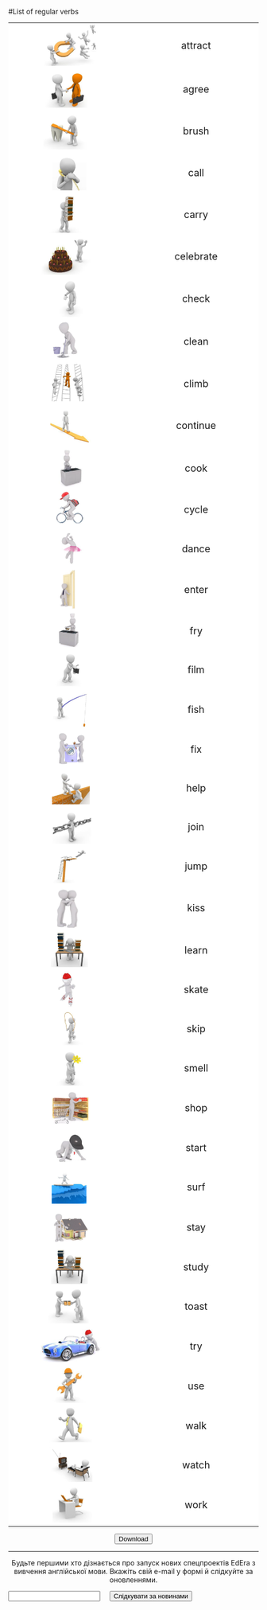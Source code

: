#List of regular verbs

<table>
	<tr>
		<td width="50%" valign="top" style="background: white;">
		<img class="image" src="./2/1.png"></img>
		</td>
		<td width="50%" valign="middle"  align="center" style="font-size: 140%!important; background: white;">
			attract
		</td>
	</tr>
	<tr>
		<td width="50%" valign="top" style="background: white;">
		<img class="image" src="./2/2.png"></img>
		</td>
		<td width="50%" valign="middle"  align="center" style="font-size: 140%!important; background: white;">
			agree
		</td>
	</tr>
	<tr>
		<td width="50%" valign="top" style="background: white;">
		<img class="image" src="./2/3.png"></img>
		</td>
		<td width="50%" valign="middle"  align="center" style="font-size: 140%!important; background: white;">
			brush
		</td>
	</tr>
	<tr>
		<td width="50%" valign="top" style="background: white;">
		<img class="image" src="./2/4.png"></img>
		</td>
		<td width="50%" valign="middle"  align="center" style="font-size: 140%!important; background: white;">
			call
		</td>
	</tr>
	<tr>
		<td width="50%" valign="top" style="background: white;">
		<img class="image" src="./2/5.png"></img>
		</td>
		<td width="50%" valign="middle"  align="center" style="font-size: 140%!important; background: white;">
			carry
		</td>
	</tr>
	<tr>
		<td width="50%" valign="top" style="background: white;">
		<img class="image" src="./2/6.png"></img>
		</td>
		<td width="50%" valign="middle"  align="center" style="font-size: 140%!important; background: white;">
			celebrate
		</td>
	</tr>
	<tr>
		<td width="50%" valign="top" style="background: white;">
		<img class="image" src="./2/7.png"></img>
		</td>
		<td width="50%" valign="middle"  align="center" style="font-size: 140%!important; background: white;">
			check
		</td>
	</tr>
	<tr>
		<td width="50%" valign="top" style="background: white;">
		<img class="image" src="./2/8.png"></img>
		</td>
		<td width="50%" valign="middle"  align="center" style="font-size: 140%!important; background: white;">
			clean
		</td>
	</tr>
	<tr>
		<td width="50%" valign="top" style="background: white;">
		<img class="image" src="./2/9.png"></img>
		</td>
		<td width="50%" valign="middle"  align="center" style="font-size: 140%!important; background: white;">
			climb
		</td>
	</tr>
	<tr>
		<td width="50%" valign="top" style="background: white;">
		<img class="image" src="./2/10.png"></img>
		</td>
		<td width="50%" valign="middle"  align="center" style="font-size: 140%!important; background: white;">
			continue
		</td>
	</tr>
	<tr>
		<td width="50%" valign="top" style="background: white;">
		<img class="image" src="./2/11.png"></img>
		</td>
		<td width="50%" valign="middle"  align="center" style="font-size: 140%!important; background: white;">
			cook
		</td>
	</tr>
	<tr>
		<td width="50%" valign="top" style="background: white;">
		<img class="image" src="./2/12.png"></img>
		</td>
		<td width="50%" valign="middle"  align="center" style="font-size: 140%!important; background: white;">
			cycle
		</td>
	</tr>
	<tr>
		<td width="50%" valign="top" style="background: white;">
		<img class="image" src="./2/13.png"></img>
		</td>
		<td width="50%" valign="middle"  align="center" style="font-size: 140%!important; background: white;">
			dance
		</td>
	</tr>
	<tr>
		<td width="50%" valign="top" style="background: white;">
		<img class="image" src="./2/14.png"></img>
		</td>
		<td width="50%" valign="middle"  align="center" style="font-size: 140%!important; background: white;">
			enter
		</td>
	</tr>
	<tr>
		<td width="50%" valign="top" style="background: white;">
		<img class="image" src="./2/15.png"></img>
		</td>
		<td width="50%" valign="middle"  align="center" style="font-size: 140%!important; background: white;">
			fry
		</td>
	</tr>
	<tr>
		<td width="50%" valign="top" style="background: white;">
		<img class="image" src="./2/16.png"></img>
		</td>
		<td width="50%" valign="middle"  align="center" style="font-size: 140%!important; background: white;">
			film
		</td>
	</tr>
	<tr>
		<td width="50%" valign="top" style="background: white;">
		<img class="image" src="./2/17.png"></img>
		</td>
		<td width="50%" valign="middle"  align="center" style="font-size: 140%!important; background: white;">
			fish
		</td>
	</tr>
	<tr>
		<td width="50%" valign="top" style="background: white;">
		<img class="image" src="./2/18.png"></img>
		</td>
		<td width="50%" valign="middle"  align="center" style="font-size: 140%!important; background: white;">
			fix
		</td>
	</tr>
	<tr>
		<td width="50%" valign="top" style="background: white;">
		<img class="image" src="./2/19.png"></img>
		</td>
		<td width="50%" valign="middle"  align="center" style="font-size: 140%!important; background: white;">
			help
		</td>
	</tr>
	<tr>
		<td width="50%" valign="top" style="background: white;">
		<img class="image" src="./2/20.png"></img>
		</td>
		<td width="50%" valign="middle"  align="center" style="font-size: 140%!important; background: white;">
			join
		</td>
	</tr>
	<tr>
		<td width="50%" valign="top" style="background: white;">
		<img class="image" src="./2/21.png"></img>
		</td>
		<td width="50%" valign="middle"  align="center" style="font-size: 140%!important; background: white;">
			jump
		</td>
	</tr>
	<tr>
		<td width="50%" valign="top" style="background: white;">
		<img class="image" src="./2/22.png"></img>
		</td>
		<td width="50%" valign="middle"  align="center" style="font-size: 140%!important; background: white;">
			kiss
		</td>
	</tr>
	<tr>
		<td width="50%" valign="top" style="background: white;">
		<img class="image" src="./2/23.png"></img>
		</td>
		<td width="50%" valign="middle"  align="center" style="font-size: 140%!important; background: white;">
			learn
		</td>
	</tr>
	<tr>
		<td width="50%" valign="top" style="background: white;">
		<img class="image" src="./2/24.png"></img>
		</td>
		<td width="50%" valign="middle"  align="center" style="font-size: 140%!important; background: white;">
			skate
		</td>
	</tr>
	<tr>
		<td width="50%" valign="top" style="background: white;">
		<img class="image" src="./2/25.png"></img>
		</td>
		<td width="50%" valign="middle"  align="center" style="font-size: 140%!important; background: white;">
			skip
		</td>
	</tr>
	<tr>
		<td width="50%" valign="top" style="background: white;">
		<img class="image" src="./2/26.png"></img>
		</td>
		<td width="50%" valign="middle"  align="center" style="font-size: 140%!important; background: white;">
			smell
		</td>
	</tr>
	<tr>
		<td width="50%" valign="top" style="background: white;">
		<img class="image" src="./2/27.png"></img>
		</td>
		<td width="50%" valign="middle"  align="center" style="font-size: 140%!important; background: white;">
			shop
		</td>
	</tr>
	<tr>
		<td width="50%" valign="top" style="background: white;">
		<img class="image" src="./2/28.png"></img>
		</td>
		<td width="50%" valign="middle"  align="center" style="font-size: 140%!important; background: white;">
			start
		</td>
	</tr>
	<tr>
		<td width="50%" valign="top" style="background: white;">
		<img class="image" src="./2/29.png"></img>
		</td>
		<td width="50%" valign="middle"  align="center" style="font-size: 140%!important; background: white;">
			surf
		</td>
	</tr>
	<tr>
		<td width="50%" valign="top" style="background: white;">
		<img class="image" src="./2/30.png"></img>
		</td>
		<td width="50%" valign="middle"  align="center" style="font-size: 140%!important; background: white;">
			stay
		</td>
	</tr>
	<tr>
		<td width="50%" valign="top" style="background: white;">
		<img class="image" src="./2/31.png"></img>
		</td>
		<td width="50%" valign="middle"  align="center" style="font-size: 140%!important; background: white;">
			study
		</td>
	</tr>
	<tr>
		<td width="50%" valign="top" style="background: white;">
		<img class="image" src="./2/32.png"></img>
		</td>
		<td width="50%" valign="middle"  align="center" style="font-size: 140%!important; background: white;">
			toast
		</td>
	</tr>
	<tr>
		<td width="50%" valign="top" style="background: white;">
		<img class="image" src="./2/33.png"></img>
		</td>
		<td width="50%" valign="middle"  align="center" style="font-size: 140%!important; background: white;">
			try
		</td>
	</tr>
	<tr>
		<td width="50%" valign="top" style="background: white;">
		<img class="image" src="./2/34.png"></img>
		</td>
		<td width="50%" valign="middle"  align="center" style="font-size: 140%!important; background: white;">
			use
		</td>
	</tr>
	<tr>
		<td width="50%" valign="top" style="background: white;">
		<img class="image" src="./2/35.png"></img>
		</td>
		<td width="50%" valign="middle"  align="center" style="font-size: 140%!important; background: white;">
			walk
		</td>
	</tr>
	<tr>
		<td width="50%" valign="top" style="background: white;">
		<img class="image" src="./2/36.png"></img>
		</td>
		<td width="50%" valign="middle"  align="center" style="font-size: 140%!important; background: white;">
			watch
		</td>
	</tr>
	<tr>
		<td width="50%" valign="top" style="background: white;">
		<img class="image" src="./2/37.png"></img>
		</td>
		<td width="50%" valign="middle"  align="center" style="font-size: 140%!important; background: white;">
			work
		</td>
	</tr>
</table>	

<p><center><a href="https://drive.google.com/file/d/1nHJfmf220CCGSuMN5ZXL7rFDtebpnpss/view?usp=sharing" target="_blank"><button type="button" class="btn btn-primary btn-lg">Download</button></a></center></p>

<hr>
<div class="form-group">
    <p align="center">Будьте першими хто дізнається про запуск нових спецпроектів EdEra з вивчення англійської мови. Вкажіть свій e-mail у формі й слідкуйте за оновленнями.</p>
  </div>
<div id="mc_embed_signup">
  <form id="mc-embedded-subscribe-form" action="//ed-era.us11.list-manage.com/subscribe/post?u=8866dd2b60d24631dfb05130e&amp;amp;id=7c924ccd0e" method="post" name="mc-embedded-subscribe-form" novalidate="novalidate" target="_blank" class="validate">
   <div id="mc_embed_signup_scroll">
    <div class="mc-field-group row">
      <input id="mce-EMAIL" name="EMAIL" type="email" value="" class="required email col-xs-5 col-sm-5 col-md-5 col-lg-5 col-lg-offset-1 col-xs-offset-1 col-sm-offset-1 col-md-offset-1" aria-required="true">
      <button id="mc-embedded-subscribe" name="subscribe" type="button" class="btn btn-primary" style="margin-left: 15px">Слідкувати за новинами</button>
     </label>
    </div>
   </div>
  </form>
  <div id="mce-responses" class="row">
   <div id="mce-error-response" style="display:none" class="response"></div>
   <div id="mce-success-response" style="display:none" class="response"></div>
  </div>
  <!-- real people should not fill this in and expect good things - do not remove this or risk form bot signups-->
  <div style="position: absolute; left: -5000px;">
   <input name="b_f0d231561f25f732145baed3d_ba0b4591d2" tabindex="-1" type="text" value="">
  </div>
  <script src="//s3.amazonaws.com/downloads.mailchimp.com/js/mc-validate.js" type="text/javascript"></script>
  <script>(function($) {window.fnames = new Array(); window.ftypes = new Array();fnames[0]='EMAIL';ftypes[0]='email';fnames[1]='FNAME';ftypes[1]='text';fnames[2]='LNAME';ftypes[2]='text';}(jQuery));var $mcj = jQuery.noConflict(true);</script>
</div>
